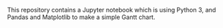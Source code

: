 This repository contains a Jupyter notebook which is using Python 3, and
Pandas and Matplotlib to make a simple Gantt chart. 